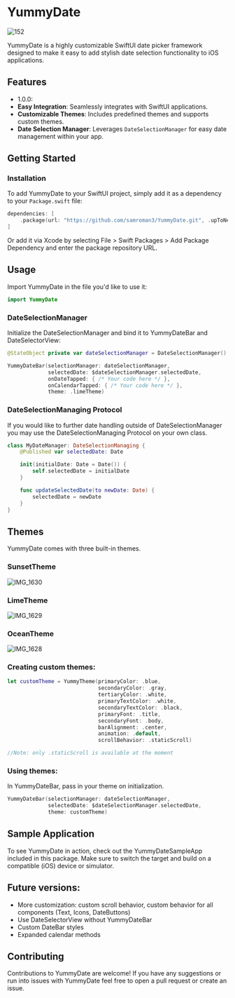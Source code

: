 # YummyDate

![152](https://github.com/samroman3/YummyDate/assets/52180475/60ed708e-6cb1-47ae-8ef8-3585ea7f6ec2)


YummyDate is a highly customizable SwiftUI date picker framework designed to make it easy to add stylish date selection functionality to iOS applications.

## Features
- 1.0.0:
- **Easy Integration**: Seamlessly integrates with SwiftUI applications.
- **Customizable Themes**: Includes predefined themes and supports custom themes.
- **Date Selection Manager**: Leverages `DateSelectionManager` for easy date management within your app.

## Getting Started

### Installation

To add YummyDate to your SwiftUI project, simply add it as a dependency to your `Package.swift` file:

```swift
dependencies: [
    .package(url: "https://github.com/samroman3/YummyDate.git", .upToNextMajor(from: "1.0.0"))
]
```

Or add it via Xcode by selecting File > Swift Packages > Add Package Dependency and enter the package repository URL.

## Usage

Import YummyDate in the file you'd like to use it:
```swift
import YummyDate
```

### DateSelectionManager

Initialize the DateSelectionManager and bind it to YummyDateBar and DateSelectorView:
```swift
@StateObject private var dateSelectionManager = DateSelectionManager()

YummyDateBar(selectionManager: dateSelectionManager,
             selectedDate: $dateSelectionManager.selectedDate,
             onDateTapped: { /* Your code here */ },
             onCalendarTapped: { /* Your code here */ },
             theme: .limeTheme)
```
### DateSelectionManaging Protocol

If you would like to further date handling outside of DateSelectionManager you may use the DateSelectionManaging Protocol on your own class. 

```swift
class MyDateManager: DateSelectionManaging {
    @Published var selectedDate: Date

    init(initialDate: Date = Date()) {
        self.selectedDate = initialDate
    }

    func updateSelectedDate(to newDate: Date) {
        selectedDate = newDate
    }
}
```

## Themes
YummyDate comes with three built-in themes.

### SunsetTheme
![IMG_1630](https://github.com/samroman3/YummyDate/assets/52180475/ee392355-65f9-4a0d-a941-c45684322609)

### LimeTheme

![IMG_1629](https://github.com/samroman3/YummyDate/assets/52180475/0d82cef8-6eba-40e1-90ef-a2ac9bf852de) 

### OceanTheme

![IMG_1628](https://github.com/samroman3/YummyDate/assets/52180475/abdc9027-371f-4d58-af22-221c4bb6ee36)

### Creating custom themes:

```swift
let customTheme = YummyTheme(primaryColor: .blue,
                             secondaryColor: .gray,
                             tertiaryColor: .white,
                             primaryTextColor: .white,
                             secondaryTextColor: .black,
                             primaryFont: .title,
                             secondaryFont: .body,
                             barAlignment: .center,
                             animation: .default,
                             scrollBehavior: .staticScroll)

//Note: only .staticScroll is available at the moment
```

### Using themes:
In YummyDateBar, pass in your theme on initialization.
```swift
YummyDateBar(selectionManager: dateSelectionManager,
             selectedDate: $dateSelectionManager.selectedDate,
             theme: customTheme)
```

## Sample Application

To see YummyDate in action, check out the YummyDateSampleApp included in this package.
Make sure to switch the target and build on a compatible (iOS) device or simulator.

## Future versions:
- More customization: custom scroll behavior, custom behavior for all components (Text, Icons, DateButtons)
- Use DateSelectorView without YummyDateBar
- Custom DateBar styles
- Expanded calendar methods

## Contributing

Contributions to YummyDate are welcome! If you have any suggestions or run into issues with YummyDate feel free to open a pull request or create an issue. 
